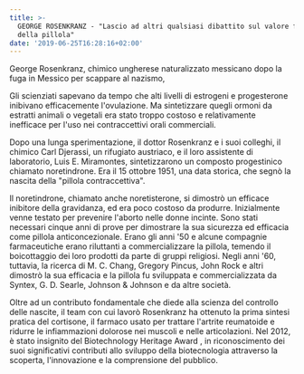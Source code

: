 ```yaml
---
title: >-
  GEORGE ROSENKRANZ - "Lascio ad altri qualsiasi dibattito sul valore finale
  della pillola"
date: '2019-06-25T16:28:16+02:00'
---
```

George Rosenkranz, chimico ungherese naturalizzato messicano dopo la fuga in Messico per scappare al nazismo, 

Gli scienziati sapevano da tempo che alti livelli di estrogeni e progesterone inibivano efficacemente l'ovulazione. Ma sintetizzare quegli ormoni da estratti animali o vegetali era stato troppo costoso e relativamente inefficace per l'uso nei contraccettivi orali commerciali. 

Dopo una lunga sperimentazione, il dottor Rosenkranz e i suoi colleghi, il chimico Carl Djerassi, un rifugiato austriaco, e il loro assistente di laboratorio, Luis E. Miramontes, sintetizzarono un composto progestinico chiamato noretindrone. Era il 15 ottobre 1951, una data storica, che segnò la nascita della "pillola contraccettiva".

Il noretindrone, chiamato anche noretisterone, si dimostrò un efficace inibitore della gravidanza, ed era poco costoso da produrre. Inizialmente venne testato per prevenire l'aborto nelle donne incinte. Sono stati necessari cinque anni di prove per dimostrare la sua sicurezza ed efficacia come pillola anticoncezionale. Erano gli anni '50 e alcune compagnie farmaceutiche erano riluttanti a commercializzare la pillola, temendo il boicottaggio dei loro prodotti da parte di gruppi religiosi. Negli anni '60, tuttavia, la ricerca di M. C. Chang, Gregory Pincus, John Rock e altri dimostrò la sua efficacia e la pillola fu sviluppata e commercializzata da Syntex, G. D. Searle, Johnson & Johnson e da altre società.

Oltre ad un contributo fondamentale che diede alla scienza del controllo delle nascite, il team con cui lavorò Rosenkranz ha ottenuto la prima sintesi pratica del cortisone, il farmaco usato per trattare l'artrite reumatoide e ridurre le infiammazioni dolorose nei muscoli e nelle articolazioni. Nel 2012, è stato insignito del Biotechnology Heritage Award , in riconoscimento dei suoi significativi contributi allo sviluppo della biotecnologia attraverso la scoperta, l'innovazione e la comprensione del pubblico.
